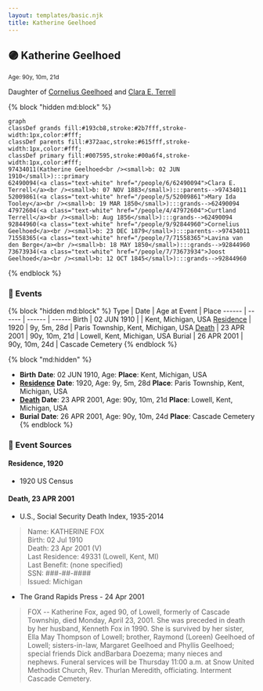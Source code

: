 ```yaml
---
layout: templates/basic.njk
title: Katherine Geelhoed
---
```

## 🟣 Katherine Geelhoed
<small>Age: 90y, 10m, 21d</small>

Daughter of [Cornelius Geelhoed](/people/9/92844960) and [Clara E. Terrell](/people/6/62490094)

{% block "hidden md:block" %}
```mermaid
graph
classDef grands fill:#193cb8,stroke:#2b7fff,stroke-width:1px,color:#fff;
classDef parents fill:#372aac,stroke:#615fff,stroke-width:1px,color:#fff;
classDef primary fill:#007595,stroke:#00a6f4,stroke-width:1px,color:#fff;
97434011(Katherine Geelhoed<br /><small>b: 02 JUN 1910</small>):::primary
62490094(<a class="text-white" href="/people/6/62490094">Clara E. Terrell</a><br /><small>b: 07 NOV 1883</small>):::parents-->97434011
52009861(<a class="text-white" href="/people/5/52009861">Mary Ida Tooley</a><br /><small>b: 19 MAR 1850</small>):::grands-->62490094
47972604(<a class="text-white" href="/people/4/47972604">Curtland Terrell</a><br /><small>b: Aug 1856</small>):::grands-->62490094
92844960(<a class="text-white" href="/people/9/92844960">Cornelius Geelhoed</a><br /><small>b: 23 DEC 1879</small>):::parents-->97434011
71558365(<a class="text-white" href="/people/7/71558365">Lavina van den Berge</a><br /><small>b: 18 MAY 1850</small>):::grands-->92844960
73673934(<a class="text-white" href="/people/7/73673934">Joost Geelhoed</a><br /><small>b: 12 OCT 1845</small>):::grands-->92844960
```
{% endblock %}

### 📆 Events

{% block "hidden md:block" %}
Type | Date | Age at Event | Place
------ | ------ | ------ | ------
Birth | 02 JUN 1910 |  | Kent, Michigan, USA
[Residence](#event-event-0) | 1920 | 9y, 5m, 28d | Paris Township, Kent, Michigan, USA
[Death](#event-event-4) | 23 APR 2001 | 90y, 10m, 21d | Lowell, Kent, Michigan, USA
Burial | 26 APR 2001 | 90y, 10m, 24d | Cascade Cemetery
{% endblock %}

{% block "md:hidden" %}
- **Birth**
**Date**: 02 JUN 1910, Age:
**Place**: Kent, Michigan, USA
- **[Residence](#event-event-0)**
**Date**: 1920, Age: 9y, 5m, 28d
**Place**: Paris Township, Kent, Michigan, USA
- **[Death](#event-event-4)**
**Date**: 23 APR 2001, Age: 90y, 10m, 21d
**Place**: Lowell, Kent, Michigan, USA
- **Burial**
**Date**: 26 APR 2001, Age: 90y, 10m, 24d
**Place**: Cascade Cemetery
{% endblock %}

### 📰 Event Sources

#### <a id="event-event-0"></a> Residence, 1920
* 1920 US Census

#### <a id="event-event-4"></a> Death, 23 APR 2001
* U.S., Social Security Death Index, 1935-2014
>   
  > Name: KATHERINE FOX  
  > Birth: 02 Jul 1910  
  > Death: 23 Apr 2001 (V)  
  > Last Residence: 49331 (Lowell, Kent, MI)  
  > Last Benefit: (none specified)  
  > SSN: ###-##-####  
  > Issued: Michigan
* The Grand Rapids Press  - 24 Apr 2001
>   
  > FOX -- Katherine Fox, aged 90, of Lowell, formerly of Cascade Township, died Monday, April 23, 2001. She was preceded in death by her husband, Kenneth Fox in 1990. She is survived by her sister, Ella May Thompson of Lowell; brother, Raymond (Loreen) Geelhoed of Lowell; sisters-in-law, Margaret Geelhoed and Phyllis Geelhoed; special friends Dick andBarbara Doezema; many nieces and nephews. Funeral services will be Thursday 11:00 a.m. at Snow United Methodist Church, Rev. Thurlan Meredith, officiating. Interment Cascade Cemetery.
